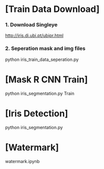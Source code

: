 # [Train Data Download]
### 1. Download Singleye
http://iris.di.ubi.pt/ubipr.html

### 2. Seperation mask and img files
python iris_train_data_seperation.py

# [Mask R CNN Train]
python iris_segmentation.py Train

# [Iris Detection]
python iris_segmentation.py

# [Watermark]
watermark.ipynb
